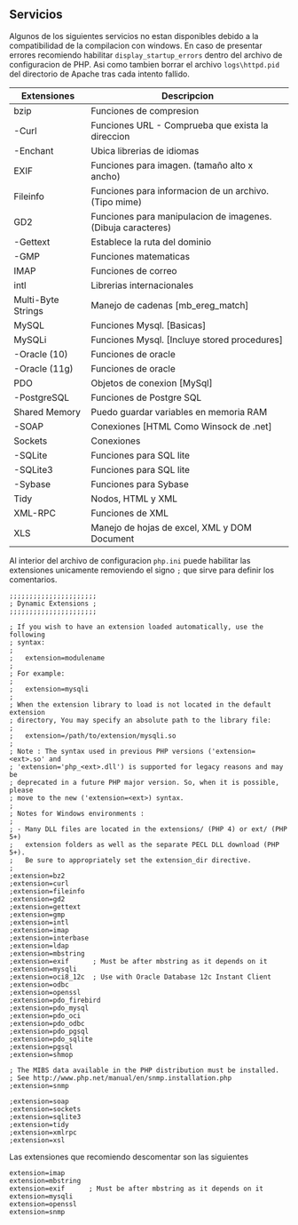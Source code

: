 ## Servicios

Algunos de los siguientes servicios no estan disponibles debido a la compatibilidad de la compilacion con windows. En caso de presentar errores recomiendo habilitar `display_startup_errors` dentro del archivo de configuracion de PHP. Asi como tambien borrar el archivo `logs\httpd.pid` del directorio de Apache tras cada intento fallido.

| Extensiones | Descripcion |
| --- | --- |
| bzip | Funciones de compresion |
| -Curl | Funciones URL - Comprueba que exista la direccion |
| -Enchant | Ubica librerias de idiomas |
| EXIF | Funciones para imagen. (tamaño alto x ancho) |
| Fileinfo | Funciones para informacion de un archivo. (Tipo mime) |
| GD2 | Funciones para manipulacion de imagenes. (Dibuja caracteres) |
| -Gettext | Establece la ruta del dominio |
| -GMP | Funciones matematicas |
| IMAP | Funciones de correo |
| intl | Librerias internacionales |
| Multi-Byte Strings | Manejo de cadenas [mb_ereg_match] |
| MySQL | Funciones Mysql. [Basicas] |
| MySQLi | Funciones Mysql. [Incluye stored procedures] |
| -Oracle (10) | Funciones de oracle |
| -Oracle (11g) | Funciones de oracle |
| PDO | Objetos de conexion [MySql] |
| -PostgreSQL | Funciones de Postgre SQL |
| Shared Memory | Puedo guardar variables en memoria RAM |
| -SOAP | Conexiones [HTML Como Winsock de .net] |
| Sockets | Conexiones |
| -SQLite | Funciones para SQL lite |
| -SQLite3 | Funciones para SQL lite |
| -Sybase | Funciones para Sybase |
| Tidy | Nodos, HTML y XML |
| XML-RPC | Funciones de XML |
| XLS | Manejo de hojas de excel, XML y DOM Document |

Al interior del archivo de configuracion `php.ini` puede habilitar las extensiones unicamente removiendo el signo `;` que sirve para definir los comentarios.

~~~
;;;;;;;;;;;;;;;;;;;;;;
; Dynamic Extensions ;
;;;;;;;;;;;;;;;;;;;;;;

; If you wish to have an extension loaded automatically, use the following
; syntax:
;
;   extension=modulename
;
; For example:
;
;   extension=mysqli
; 
; When the extension library to load is not located in the default extension
; directory, You may specify an absolute path to the library file:
;
;   extension=/path/to/extension/mysqli.so
;
; Note : The syntax used in previous PHP versions ('extension=<ext>.so' and
; 'extension='php_<ext>.dll') is supported for legacy reasons and may be
; deprecated in a future PHP major version. So, when it is possible, please
; move to the new ('extension=<ext>) syntax.
;
; Notes for Windows environments :
;
; - Many DLL files are located in the extensions/ (PHP 4) or ext/ (PHP 5+)
;   extension folders as well as the separate PECL DLL download (PHP 5+).
;   Be sure to appropriately set the extension_dir directive.
;
;extension=bz2
;extension=curl
;extension=fileinfo
;extension=gd2
;extension=gettext
;extension=gmp
;extension=intl
;extension=imap
;extension=interbase
;extension=ldap
;extension=mbstring
;extension=exif      ; Must be after mbstring as it depends on it
;extension=mysqli
;extension=oci8_12c  ; Use with Oracle Database 12c Instant Client
;extension=odbc
;extension=openssl
;extension=pdo_firebird
;extension=pdo_mysql
;extension=pdo_oci
;extension=pdo_odbc
;extension=pdo_pgsql
;extension=pdo_sqlite
;extension=pgsql
;extension=shmop

; The MIBS data available in the PHP distribution must be installed.
; See http://www.php.net/manual/en/snmp.installation.php
;extension=snmp

;extension=soap
;extension=sockets
;extension=sqlite3
;extension=tidy
;extension=xmlrpc
;extension=xsl
~~~

Las extensiones que recomiendo descomentar son las siguientes

~~~
extension=imap
extension=mbstring
extension=exif      ; Must be after mbstring as it depends on it
extension=mysqli
extension=openssl
extension=snmp
~~~
